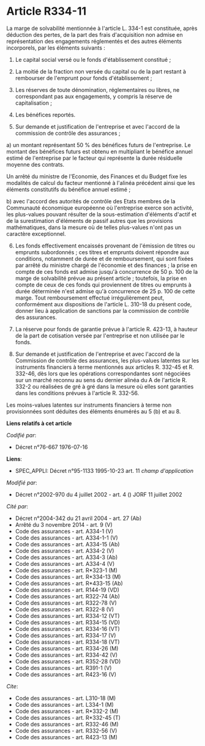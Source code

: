 # Article R334-11

La marge de solvabilité mentionnée à l'article L. 334-1 est constituée, après déduction des pertes, de la part des frais
d'acquisition non admise en représentation des engagements réglementés et des autres éléments incorporels, par les éléments
suivants :

1. Le capital social versé ou le fonds d'établissement constitué ;

2. La moitié de la fraction non versée du capital ou de la part restant à rembourser de l'emprunt pour fonds
d'établissement ;

3. Les réserves de toute dénomination, réglementaires ou libres, ne correspondant pas aux engagements, y compris la réserve
de capitalisation ;

4. Les bénéfices reportés.

5. Sur demande et justification de l'entreprise et avec l'accord de la commission de contrôle des assurances ;

a) un montant représentant 50 % des bénéfices futurs de l'entreprise. Le montant des bénéfices futurs est obtenu en
multipliant le bénéfice annuel estimé de l'entreprise par le facteur qui représente la durée résiduelle moyenne des contrats.

Un arrêté du ministre de l'Economie, des Finances et du Budget fixe les modalités de calcul du facteur mentionné à l'alinéa
précédent ainsi que les éléments constitutifs du bénéfice annuel estimé ;

b) avec l'accord des autorités de contrôle des Etats membres de la Communauté économique européenne où l'entreprise exerce
son activité, les plus-values pouvant résulter de la sous-estimation d'éléments d'actif et de la surestimation d'éléments de
passif autres que les provisions mathématiques, dans la mesure où de telles plus-values n'ont pas un caractère exceptionnel.

6. Les fonds effectivement encaissés provenant de l'émission de titres ou emprunts subordonnés ; ces titres et emprunts
doivent répondre aux conditions, notamment de durée et de remboursement, qui sont fixées par arrêté du ministre chargé de
l'économie et des finances ; la prise en compte de ces fonds est admise jusqu'à concurrence de 50 p. 100 de la marge de
solvabilité prévue au présent article ; toutefois, la prise en compte de ceux de ces fonds qui proviennent de titres ou
emprunts à durée déterminée n'est admise qu'à concurrence de 25 p. 100 de cette marge. Tout remboursement effectué
irrégulièrement peut, conformément aux dispositions de l'article L. 310-18 du présent code, donner lieu à application de
sanctions par la commission de contrôle des assurances.

7. La réserve pour fonds de garantie prévue à l'article R. 423-13, à hauteur de la part de cotisation versée par l'entreprise
et non utilisée par le fonds.

8. Sur demande et justification de l'entreprise et avec l'accord de la Commission de contrôle des assurances, les plus-values
latentes sur les instruments financiers à terme mentionnés aux articles R. 332-45 et R. 332-46, dès lors que les opérations
correspondantes sont négociées sur un marché reconnu au sens du dernier alinéa du A de l'article R. 332-2 ou réalisées de gré
à gré dans la mesure où elles sont garanties dans les conditions prévues à l'article R. 332-56. 

Les moins-values latentes sur instruments financiers à terme non provisionnées sont déduites des éléments énumérés au 5 (b)
et au 8.

**Liens relatifs à cet article**

_Codifié par_:

  - Décret n°76-667 1976-07-16

**Liens**:

  - SPEC_APPLI: Décret n°95-1133 1995-10-23 art. 11 *champ d'application*

_Modifié par_:

  - Décret n°2002-970 du 4 juillet 2002 - art. 4 () JORF 11 juillet 2002

_Cité par_:

  - Décret n°2004-342 du 21 avril 2004 - art. 27 (Ab)
  - Arrêté du 3 novembre 2014 - art. 9 (V)
  - Code des assurances - art. A334-1 (V)
  - Code des assurances - art. A334-1-1 (V)
  - Code des assurances - art. A334-15 (Ab)
  - Code des assurances - art. A334-2 (V)
  - Code des assurances - art. A334-3 (Ab)
  - Code des assurances - art. A334-4 (V)
  - Code des assurances - art. R*323-1 (M)
  - Code des assurances - art. R*334-13 (M)
  - Code des assurances - art. R*433-15 (Ab)
  - Code des assurances - art. R144-19 (VD)
  - Code des assurances - art. R322-74 (Ab)
  - Code des assurances - art. R322-78 (V)
  - Code des assurances - art. R322-8 (V)
  - Code des assurances - art. R334-12 (VT)
  - Code des assurances - art. R334-15 (VD)
  - Code des assurances - art. R334-16 (VT)
  - Code des assurances - art. R334-17 (V)
  - Code des assurances - art. R334-18 (VT)
  - Code des assurances - art. R334-26 (M)
  - Code des assurances - art. R334-42 (V)
  - Code des assurances - art. R352-28 (VD)
  - Code des assurances - art. R391-1 (V)
  - Code des assurances - art. R423-16 (V)

_Cite_:

  - Code des assurances - art. L310-18 (M)
  - Code des assurances - art. L334-1 (M)
  - Code des assurances - art. R*332-2 (M)
  - Code des assurances - art. R*332-45 (T)
  - Code des assurances - art. R332-46 (M)
  - Code des assurances - art. R332-56 (V)
  - Code des assurances - art. R423-13 (M)
